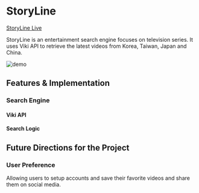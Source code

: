 # StoryLine

[StoryLine Live][link]

StoryLine is an entertainment search engine focuses on television series.
It uses Viki API to retrieve the latest videos from Korea, Taiwan, Japan
and China.

![demo](./doc/storyline_demo.png)

[link]: http://henryhsu.life/Drama-search/

## Features & Implementation

### Search Engine

#### Viki API
  
#### Search Logic

## Future Directions for the Project

### User Preference
  Allowing users to setup accounts and save their favorite videos and
  share them on social media.
